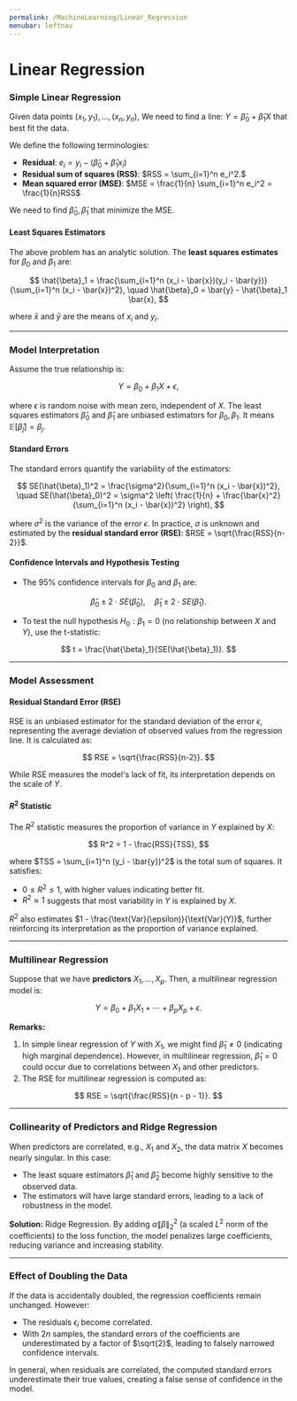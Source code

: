 ```yaml
---
permalink: /MachineLearning/Linear_Regression
menubar: leftnav
---
```

# Linear Regression

### Simple Linear Regression

Given data points $(x_1, y_1), \ldots, (x_n, y_n)$, We need to find a line: 
$Y = \hat{\beta}_0 + \hat{\beta}_1 X$ that best fit the data.

We define the following terminologies:
- **Residual**: $e_i = y_i - (\hat{\beta}_0 + \hat{\beta}_1 x_i)$
- **Residual sum of squares (RSS)**: $RSS = \sum_{i=1}^n e_i^2.$
- **Mean squared error (MSE)**: $MSE = \frac{1}{n} \sum_{i=1}^n e_i^2  = 
  \frac{1}{n}RSS$

We need to find $\hat{\beta}_0, \hat{\beta}_1$ that minimize the MSE.
  
#### Least Squares Estimators

The above problem has an analytic solution. The **least squares estimates** for 
$\beta_0$ and 
$\beta_1$ are:

$$
\hat{\beta}_1 = \frac{\sum_{i=1}^n (x_i - \bar{x})(y_i - \bar{y})}{\sum_{i=1}^n (x_i - \bar{x})^2}, \quad \hat{\beta}_0 = \bar{y} - \hat{\beta}_1 \bar{x},
$$

where $\bar{x}$ and $\bar{y}$ are the means of $x_i$ and $y_i$.

---

### Model Interpretation

Assume the true relationship is:

$$
Y = \beta_0 + \beta_1 X + \epsilon,
$$

where $\epsilon$ is random noise with mean zero, independent of $X$. 
The least squares estimators $\hat{\beta}_0$ and $\hat{\beta}_1$ are 
unbiased estimators for $\beta_0,\beta_1$. It means $\mathbb{E}[\hat{\beta}
_j] = \beta_j$.

#### Standard Errors

The standard errors quantify the variability of the estimators:

$$
SE(\hat{\beta}_1)^2 = \frac{\sigma^2}{\sum_{i=1}^n (x_i - \bar{x})^2}, \quad SE(\hat{\beta}_0)^2 = \sigma^2 \left( \frac{1}{n} + \frac{\bar{x}^2}{\sum_{i=1}^n (x_i - \bar{x})^2} \right),
$$

where $\sigma^2$ is the variance of the error $\epsilon$. In practice, 
$\sigma$ is unknown and estimated by the **residual standard error (RSE)**: 
$RSE = \sqrt{\frac{RSS}{n-2}}$.

#### Confidence Intervals and Hypothesis Testing

- The 95% confidence intervals for $\beta_0$ and $\beta_1$ are:

$$
\hat{\beta}_0 \pm 2 \cdot SE(\hat{\beta}_0), \quad \hat{\beta}_1 \pm 2 \cdot SE(\hat{\beta}_1).
$$

- To test the null hypothesis $H_0: \beta_1 = 0$ (no relationship between $X$ and $Y$), use the t-statistic:

$$
t = \frac{\hat{\beta}_1}{SE(\hat{\beta}_1)}.
$$

---

### Model Assessment

#### Residual Standard Error (RSE)

RSE is an unbiased estimator for the standard deviation of the error 
$\epsilon$, representing the average deviation of observed values from the 
regression line. It is calculated as:

$$
RSE = \sqrt{\frac{RSS}{n-2}}.
$$

While RSE measures the model's lack of fit, its interpretation depends on the scale of $Y$.

#### $R^2$ Statistic

The $R^2$ statistic measures the proportion of variance in $Y$ explained by $X$:

$$
R^2 = 1 - \frac{RSS}{TSS},
$$

where $TSS = \sum_{i=1}^n (y_i - \bar{y})^2$ is the total sum of squares. It satisfies:

- $0 \leq R^2 \leq 1$, with higher values indicating better fit.
- $R^2 \approx 1$ suggests that most variability in $Y$ is explained by $X$.

$R^2$ also estimates $1 - \frac{\text{Var}(\epsilon)}{\text{Var}(Y)}$, 
further reinforcing its interpretation as the proportion of variance explained.

---

### Multilinear Regression

Suppose that we have **predictors** $X_1, \ldots, X_p$. Then, a multilinear 
regression model is:

$$
Y = \beta_0 + \beta_1 X_1 + \cdots + \beta_p X_p + \epsilon.
$$

**Remarks:**
1. In simple linear regression of $Y$ with $X_1$, we might find $\hat{\beta}
   _1 \neq 0$ (indicating high marginal dependence). However, in 
   multilinear regression, $\hat{\beta}_1 = 0$ could occur due to 
   correlations between $X_1$ and other predictors.
2. The RSE for multilinear regression is computed as:

$$
RSE = \sqrt{\frac{RSS}{n - p - 1}}.
$$

---

### Collinearity of Predictors and Ridge Regression

When predictors are correlated, e.g., $X_1$ and $X_2$, the data matrix $X$ 
becomes nearly singular. In this case:
- The least square estimators $\hat{\beta}_1$ and $\hat{\beta}_2$ become 
  highly sensitive to the observed data.
- The estimators will have large standard errors, leading to a lack of 
  robustness in the model.

**Solution:** Ridge Regression. By adding $\alpha \|\beta\|_2^2$ (a scaled 
$L^2$ norm of the coefficients) to the loss function, the model penalizes 
large coefficients, reducing variance and increasing stability.

---

### Effect of Doubling the Data

If the data is accidentally doubled, the regression coefficients remain 
unchanged. However:
- The residuals $\epsilon_i$ become correlated.
- With $2n$ samples, the standard errors of the coefficients are 
  underestimated by a factor of $\sqrt{2}$, leading to falsely narrowed 
  confidence intervals.

In general, when residuals are correlated, the computed standard errors 
underestimate their true values, creating a false sense of confidence in the model.




